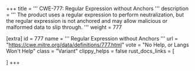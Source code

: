 +++
title = '''
CWE-777: Regular Expression without Anchors
'''
description	= '''
The product uses a regular expression to perform neutralization, but the regular expression is not anchored and may allow malicious or malformed data to slip through.
'''
weight = 777

[extra]
id = 777
name = '''
Regular Expression without Anchors
'''
url = "https://cwe.mitre.org/data/definitions/777.html"
vote = "No Help, or Langs Won't Help"
class = "Variant"
clippy_helps = false
rust_docs_links = [
	
]
+++
